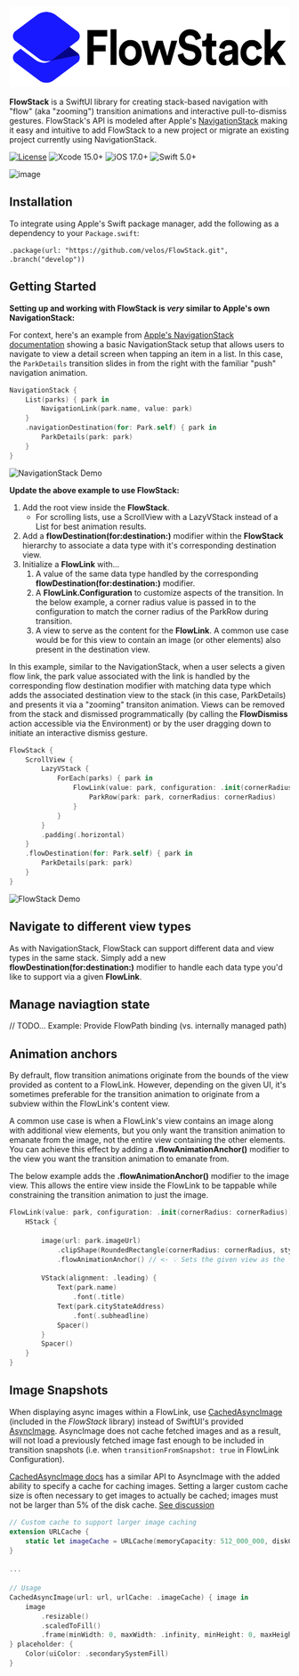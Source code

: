 <img src="Logo.svg" height="144">

**FlowStack** is a SwiftUI library for creating stack-based navigation with "flow" (aka "zooming") transition animations and interactive pull-to-dismiss gestures. FlowStack's API is modeled after Apple's [NavigationStack](https://developer.apple.com/documentation/swiftui/navigationstack) making it easy and intuitive to add FlowStack to a new project or migrate an existing project currently using NavigationStack.

[![License](https://img.shields.io/badge/License-MIT-black.svg)](https://github.com/velos/FlowStack/blob/develop/LICENSE)
![Xcode 15.0+](https://img.shields.io/badge/Xcode-14.0+-blue.svg)
![iOS 17.0+](https://img.shields.io/badge/iOS-15.0+-blue.svg)
![Swift 5.0+](https://img.shields.io/badge/Swift-5.0+-orange.svg)

<img width="263" alt="image" src="https://temp.tejen.net/23flowstack/demo.gif">

## Installation

To integrate using Apple's Swift package manager, add the following as a dependency to your `Package.swift`:

```
.package(url: "https://github.com/velos/FlowStack.git", .branch("develop"))
```

## Getting Started

**Setting up and working with FlowStack is *very* similar to Apple's own NavigationStack:**

For context, here's an example from [Apple's NavigationStack documentation](https://developer.apple.com/documentation/swiftui/navigationstack#overview) showing a basic NavigationStack setup that allows users to navigate to view a detail screen when tapping an item in a list. In this case, the `ParkDetails` transition slides in from the right with the familiar "push" navigation animation.

```swift
NavigationStack {
    List(parks) { park in
        NavigationLink(park.name, value: park)
    }
    .navigationDestination(for: Park.self) { park in
        ParkDetails(park: park)
    }
}
```

![NavigationStack Demo](https://github.com/velos/FlowStack/assets/11927517/39e7f0fa-d453-4afd-9950-53a6a50a1c84)

**Update the above example to use FlowStack:**

1. Add the root view inside the **FlowStack**.
   - For scrolling lists, use a ScrollView with a LazyVStack instead of a List for best animation results.
1. Add a **flowDestination(for:destination:)** modifier within the **FlowStack** hierarchy to associate a data type with it's corresponding destination view.
1. Initialize a **FlowLink** with...
   1. A value of the same data type handled by the corresponding **flowDestination(for:destination:)** modifier. 
   1. A **FlowLink.Configuration** to customize aspects of the transition. In the below example, a corner radius value is passed in to the configuration to match the corner radius of the ParkRow during transition.
   1. A view to serve as the content for the **FlowLink**. A common use case would be for this view to contain an image (or other elements) also present in the destination view.
  
In this example, similar to the NavigationStack, when a user selects a given flow link, the park value associated with the link is handled by the corresponding flow destination modifier with matching data type which adds the associated destination view to the stack (in this case, ParkDetails) and presents it via a "zooming" transiton animation. Views can be removed from the stack and dismissed programmatically (by calling the **FlowDismiss** action accessible via the Environment) or by the user dragging down to initiate an interactive dismiss gesture.

```swift
FlowStack {
    ScrollView {
        LazyVStack {
            ForEach(parks) { park in
                FlowLink(value: park, configuration: .init(cornerRadius: cornerRadius)) {
                    ParkRow(park: park, cornerRadius: cornerRadius)
                }
            }
        }
        .padding(.horizontal)
    }
    .flowDestination(for: Park.self) { park in
        ParkDetails(park: park)
    }
}
```

![FlowStack Demo](https://github.com/velos/FlowStack/assets/11927517/254ed093-a1df-4891-a6fe-4ffda11198f4) 

## Navigate to different view types

As with NavigationStack, FlowStack can support different data and view types in the same stack. Simply add a new **flowDestination(for:destination:)** modifier to handle each data type you'd like to support via a given **FlowLink**.

## Manage naviagtion state

// TODO...
Example: Provide FlowPath binding (vs. internally managed path)

## Animation anchors

By defrault, flow transition animations originate from the bounds of the view provided as content to a FlowLink. However, depending on the given UI, it's sometimes preferable for the transition animation to originate from a subview within the FlowLink's content view.

A common use case is when a FlowLink's view contains an image along with additional view elements, but you only want the transition animation to emanate from the image, not the entire view containing the other elements. You can achieve this effect by adding a **.flowAnimationAnchor()** modifier to the view you want the transition animation to emanate from.

The below example adds the **.flowAnimationAnchor()** modifier to the image view. This allows the entire view inside the FlowLink to be tappable while constraining the transition animation to just the image.

```swift
FlowLink(value: park, configuration: .init(cornerRadius: cornerRadius)) {
    HStack {

        image(url: park.imageUrl)
            .clipShape(RoundedRectangle(cornerRadius: cornerRadius, style: .continuous))
            .flowAnimationAnchor() // <- 💡 Sets the given view as the transition origin.

        VStack(alignment: .leading) {
            Text(park.name)
                .font(.title)
            Text(park.cityStateAddress)
                .font(.subheadline)
            Spacer()
        }
        Spacer()
    }
}
```

## Image Snapshots

When displaying async images within a FlowLink, use [CachedAsyncImage](https://github.com/lorenzofiamingo/swiftui-cached-async-image) (included in the *FlowStack* library) instead of SwiftUI's provided [AsyncImage](https://developer.apple.com/documentation/swiftui/asyncimage). AsyncImage does not cache fetched images and as a result, will not load a previously fetched image fast enough to be included in transition snapshots (i.e. when `transitionFromSnapshot: true` in FlowLink Configuration).

[CachedAsyncImage docs](https://github.com/lorenzofiamingo/swiftui-cached-async-image) has a similar API to AsyncImage with the added ability to specify a cache for caching images. Setting a larger custom cache size is often necessary to get images to actually be cached; images must not be larger than 5% of the disk cache. [See discussion](https://developer.apple.com/documentation/foundation/nsurlsessiondatadelegate/1411612-urlsession#discussion)

```swift
// Custom cache to support larger image caching
extension URLCache {
    static let imageCache = URLCache(memoryCapacity: 512_000_000, diskCapacity: 10_000_000_000)
}

...

// Usage
CachedAsyncImage(url: url, urlCache: .imageCache) { image in
    image
        .resizable()
        .scaledToFill()
        .frame(minWidth: 0, maxWidth: .infinity, minHeight: 0, maxHeight: .infinity)
} placeholder: {
    Color(uiColor: .secondarySystemFill)
}
```
